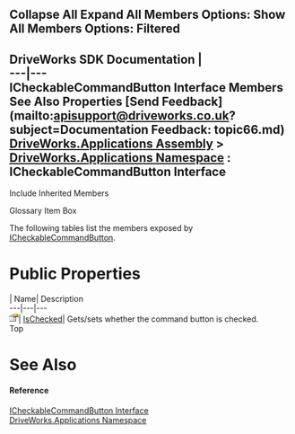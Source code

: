 Collapse All Expand All Members Options: Show All  Members Options: Filtered   
---  
DriveWorks SDK Documentation  |   
---|---  
ICheckableCommandButton Interface Members   
See Also Properties [Send Feedback](mailto:apisupport@driveworks.co.uk?subject=Documentation Feedback: topic66.md)  
[DriveWorks.Applications Assembly](topic13.md) > [DriveWorks.Applications Namespace](topic16.md) : ICheckableCommandButton Interface  
---  
  
Include Inherited Members    


Glossary Item Box

The following tables list the members exposed by [ICheckableCommandButton](topic66.md).

# Public Properties

| Name| Description  
---|---|---  
![ Property](dotnetimages/Property.gif)| [IsChecked](topic71.md)| Gets/sets whether the command button is checked.   
Top

# See Also

#### Reference

[ICheckableCommandButton Interface](topic66.md)   
[DriveWorks.Applications Namespace](topic16.md)


